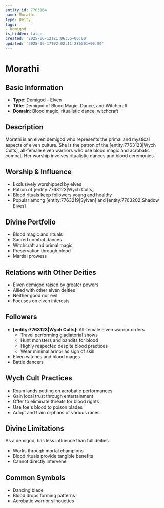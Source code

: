 ```yaml
---
entity_id: 7763164
name: Morathi
type: Deity
tags:
- Demigod
is_hidden: false
created: '2025-06-12T21:06:55+00:00'
updated: '2025-06-17T02:02:11.286501+00:00'
---
```


# Morathi

## Basic Information

- **Type**: Demigod - Elven
- **Title**: Demigod of Blood Magic, Dance, and Witchcraft
- **Domain**: Blood magic, ritualistic dance, witchcraft

## Description

Morathi is an elven demigod who represents the primal and mystical aspects of elven culture. She is the patron of the [entity:7763123|Wych Cults], all-female elven warriors who use blood magic and acrobatic combat. Her worship involves ritualistic dances and blood ceremonies.

## Worship & Influence

- Exclusively worshipped by elves
- Patron of [entity:7763123|Wych Cults]
- Blood rituals keep followers young and healthy
- Popular among [entity:7763219|Sylvan] and [entity:7763202|Shadow Elves]

## Divine Portfolio

- Blood magic and rituals
- Sacred combat dances
- Witchcraft and primal magic
- Preservation through blood
- Martial prowess

## Relations with Other Deities

- Elven demigod raised by greater powers
- Allied with other elven deities
- Neither good nor evil
- Focuses on elven interests

## Followers

- **[entity:7763123|Wych Cults]**: All-female elven warrior orders
  - Travel performing gladiatorial shows
  - Hunt monsters and bandits for blood
  - Highly respected despite blood practices
  - Wear minimal armor as sign of skill
- Elven witches and blood mages
- Battle dancers

## Wych Cult Practices

- Roam lands putting on acrobatic performances
- Gain local trust through entertainment
- Offer to eliminate threats for blood rights
- Use foe's blood to poison blades
- Adopt and train orphans of various races

## Divine Limitations

As a demigod, has less influence than full deities

- Works through mortal champions
- Blood rituals provide tangible benefits
- Cannot directly intervene

## Common Symbols

- Dancing blade
- Blood drops forming patterns
- Acrobatic warrior silhouettes